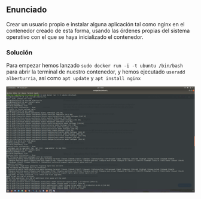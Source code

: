 ## Enunciado

Crear un usuario propio e instalar alguna aplicación tal como nginx en el contenedor creado de esta forma, usando las órdenes propias del sistema operativo con el que se haya inicializado el contenedor.

### Solución

Para empezar hemos lanzado `sudo docker run -i -t ubuntu /bin/bash` para abrir la terminal de nuestro contenedor, y hemos ejecutado `useradd alberturria`, así como `apt update` y `apt install nginx`

![Ejercicio5](./../../docs/assets/img/4ejercicio5.png)
